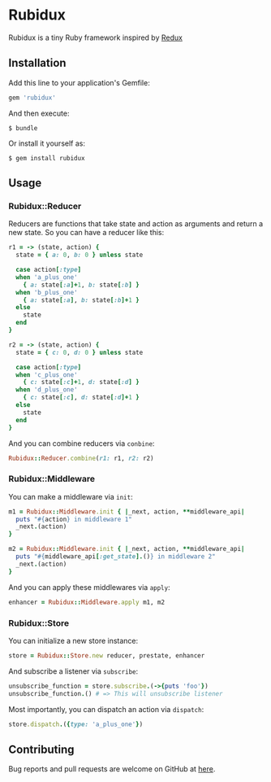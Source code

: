 # Rubidux

Rubidux is a tiny Ruby framework inspired by [Redux](https://github.com/reactjs/redux)

## Installation

Add this line to your application's Gemfile:

```ruby
gem 'rubidux'
```

And then execute:

    $ bundle

Or install it yourself as:

    $ gem install rubidux

## Usage

### Rubidux::Reducer
Reducers are functions that take state and action as arguments and return a new state. So you can have a reducer like this:

```ruby
r1 = -> (state, action) {
  state = { a: 0, b: 0 } unless state

  case action[:type]
  when 'a_plus_one'
    { a: state[:a]+1, b: state[:b] }
  when 'b_plus_one'
    { a: state[:a], b: state[:b]+1 }
  else
    state
  end
}

r2 = -> (state, action) {
  state = { c: 0, d: 0 } unless state

  case action[:type]
  when 'c_plus_one'
    { c: state[:c]+1, d: state[:d] }
  when 'd_plus_one'
    { c: state[:c], d: state[:d]+1 }
  else
    state
  end
}
```

And you can combine reducers via `conbine`:

```ruby
Rubidux::Reducer.combine(r1: r1, r2: r2)
```

### Rubidux::Middleware
You can make a middleware via `init`:

```ruby
m1 = Rubidux::Middleware.init { |_next, action, **middleware_api|
  puts "#{action} in middleware 1"
  _next.(action)
}

m2 = Rubidux::Middleware.init { |_next, action, **middleware_api|
  puts "#{middleware_api[:get_state].()} in middleware 2"
  _next.(action)
}
```

And you can apply these middlewares via `apply`:

```ruby
enhancer = Rubidux::Middleware.apply m1, m2
```

### Rubidux::Store

You can initialize a new store instance:

```ruby
store = Rubidux::Store.new reducer, prestate, enhancer
```

And subscribe a listener via `subscribe`:

```ruby
unsubscribe_function = store.subscribe.(->{puts 'foo'})
unsubscribe_function.() # => This will unsubscribe listener
```

Most importantly, you can dispatch an action via `dispatch`:

```ruby
store.dispatch.({type: 'a_plus_one'})
```

## Contributing

Bug reports and pull requests are welcome on GitHub at [here](https://github.com/davidjuin0519/rubidux).
